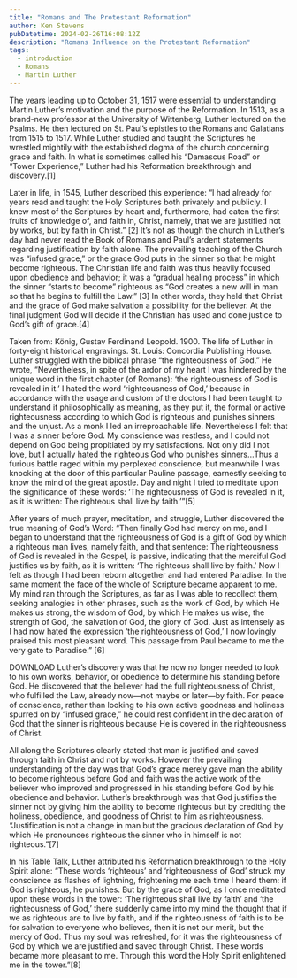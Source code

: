 ```yaml
---
title: "Romans and The Protestant Reformation"
author: Ken Stevens
pubDatetime: 2024-02-26T16:08:12Z
description: "Romans Influence on the Protestant Reformation"
tags: 
  - introduction
  - Romans 
  - Martin Luther
---
```


The years leading up to October 31, 1517 were essential to understanding Martin Luther’s motivation and the purpose of the Reformation. In 1513, as a brand-new professor at the University of Wittenberg, Luther lectured on the Psalms. He then lectured on St. Paul’s epistles to the Romans and Galatians from 1515 to 1517. While Luther studied and taught the Scriptures he wrestled mightily with the established dogma of the church concerning grace and faith. In what is sometimes called his “Damascus Road” or “Tower Experience,” Luther had his Reformation breakthrough and discovery.[1]

Later in life, in 1545, Luther described this experience: “I had already for years read and taught the Holy Scriptures both privately and publicly. I knew most of the Scriptures by heart and, furthermore, had eaten the first fruits of knowledge of, and faith in, Christ, namely, that we are justified not by works, but by faith in Christ.” [2] It’s not as though the church in Luther’s day had never read the Book of Romans and Paul’s ardent statements regarding justification by faith alone. The prevailing teaching of the Church was “infused grace,” or the grace God puts in the sinner so that he might become righteous. The Christian life and faith was thus heavily focused upon obedience and behavior; it was a “gradual healing process” in which the sinner “starts to become” righteous as “God creates a new will in man so that he begins to fulfill the Law.” [3] In other words, they held that Christ and the grace of God make salvation a possibility for the believer. At the final judgment God will decide if the Christian has used and done justice to God’s gift of grace.[4]


Taken from:
König, Gustav Ferdinand Leopold. 1900. The life of Luther in forty-eight historical engravings. St. Louis: Concordia Publishing House.
Luther struggled with the biblical phrase “the righteousness of God.” He wrote, “Nevertheless, in spite of the ardor of my heart I was hindered by the unique word in the first chapter (of Romans): ‘the righteousness of God is revealed in it.’ I hated the word ‘righteousness of God,’ because in accordance with the usage and custom of the doctors I had been taught to understand it philosophically as meaning, as they put it, the formal or active righteousness according to which God is righteous and punishes sinners and the unjust. As a monk I led an irreproachable life. Nevertheless I felt that I was a sinner before God. My conscience was restless, and I could not depend on God being propitiated by my satisfactions. Not only did I not love, but I actually hated the righteous God who punishes sinners…Thus a furious battle raged within my perplexed conscience, but meanwhile I was knocking at the door of this particular Pauline passage, earnestly seeking to know the mind of the great apostle. Day and night I tried to meditate upon the significance of these words: ‘The righteousness of God is revealed in it, as it is written: The righteous shall live by faith.’”[5]

After years of much prayer, meditation, and struggle, Luther discovered the true meaning of God’s Word: “Then finally God had mercy on me, and I began to understand that the righteousness of God is a gift of God by which a righteous man lives, namely faith, and that sentence: The righteousness of God is revealed in the Gospel, is passive, indicating that the merciful God justifies us by faith, as it is written: ‘The righteous shall live by faith.’ Now I felt as though I had been reborn altogether and had entered Paradise. In the same moment the face of the whole of Scripture became apparent to me. My mind ran through the Scriptures, as far as I was able to recollect them, seeking analogies in other phrases, such as the work of God, by which He makes us strong, the wisdom of God, by which He makes us wise, the strength of God, the salvation of God, the glory of God. Just as intensely as I had now hated the expression ‘the righteousness of God,’ I now lovingly praised this most pleasant word. This passage from Paul became to me the very gate to Paradise.” [6]


DOWNLOAD 
Luther’s discovery was that he now no longer needed to look to his own works, behavior, or obedience to determine his standing before God. He discovered that the believer had the full righteousness of Christ, who fulfilled the Law, already now—not maybe or later—by faith. For peace of conscience, rather than looking to his own active goodness and holiness spurred on by “infused grace,” he could rest confident in the declaration of God that the sinner is righteous because He is covered in the righteousness of Christ.

All along the Scriptures clearly stated that man is justified and saved through faith in Christ and not by works. However the prevailing understanding of the day was that God’s grace merely gave man the ability to become righteous before God and faith was the active work of the believer who improved and progressed in his standing before God by his obedience and behavior. Luther’s breakthrough was that God justifies the sinner not by giving him the ability to become righteous but by crediting the holiness, obedience, and goodness of Christ to him as righteousness. “Justification is not a change in man but the gracious declaration of God by which He pronounces righteous the sinner who in himself is not righteous.”[7]

In his Table Talk, Luther attributed his Reformation breakthrough to the Holy Spirit alone: “These words ‘righteous’ and ‘righteousness of God’ struck my conscience as flashes of lightning, frightening me each time I heard them: if God is righteous, he punishes. But by the grace of God, as I once meditated upon these words in the tower: ‘The righteous shall live by faith’ and ‘the righteousness of God,’ there suddenly came into my mind the thought that if we as righteous are to live by faith, and if the righteousness of faith is to be for salvation to everyone who believes, then it is not our merit, but the mercy of God. Thus my soul was refreshed, for it was the righteousness of God by which we are justified and saved through Christ. These words became more pleasant to me. Through this word the Holy Spirit enlightened me in the tower.”[8]

 